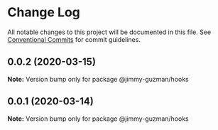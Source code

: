 # Change Log

All notable changes to this project will be documented in this file.
See [Conventional Commits](https://conventionalcommits.org) for commit guidelines.

## 0.0.2 (2020-03-15)

**Note:** Version bump only for package @jimmy-guzman/hooks





## 0.0.1 (2020-03-14)

**Note:** Version bump only for package @jimmy-guzman/hooks
